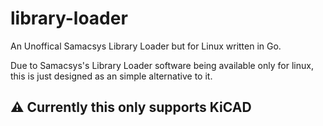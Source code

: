 # library-loader
An Unoffical Samacsys Library Loader but for Linux written in Go.

Due to Samacsys's Library Loader software being available only for linux, this is just designed as an simple alternative to it.

## ⚠️ Currently this only supports KiCAD
